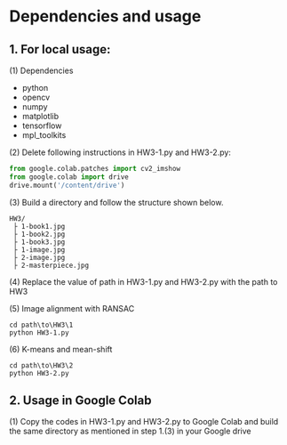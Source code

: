 # Dependencies and usage
## 1. For local usage:

(1) Dependencies
- python
- opencv
- numpy
- matplotlib
- tensorflow
- mpl_toolkits

(2) Delete following instructions in HW3-1.py and HW3-2.py:
```python
from google.colab.patches import cv2_imshow
from google.colab import drive
drive.mount('/content/drive')
```
(3) Build a directory and follow the structure shown below.

    HW3/
     ├ 1-book1.jpg
     ├ 1-book2.jpg
     ├ 1-book3.jpg
     ├ 1-image.jpg
     ├ 2-image.jpg
     ├ 2-masterpiece.jpg

(4) Replace the value of path in HW3-1.py and HW3-2.py with the path to HW3

(5) Image alignment with RANSAC
```
cd path\to\HW3\1
python HW3-1.py
```
(6) K-means and mean-shift
```
cd path\to\HW3\2
python HW3-2.py
```

## 2. Usage in Google Colab
(1) Copy the codes in HW3-1.py and HW3-2.py to Google Colab and build the same directory as mentioned in step 1.(3) in your Google drive
